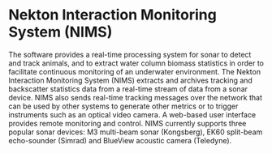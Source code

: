 # Nekton Interaction Monitoring System (NIMS)
The software provides a real-time processing system for sonar to detect and track animals, and to extract water column biomass statistics in order to facilitate continuous monitoring of an underwater environment. The Nekton Interaction Monitoring System (NIMS) extracts and archives tracking and backscatter statistics data from a real-time stream of data from a sonar device. NIMS also sends real-time tracking messages over the network that can be used by other systems to generate other metrics or to trigger instruments such as an optical video camera. A web-based user interface provides remote monitoring and control. NIMS currently supports three popular sonar devices: M3 multi-beam sonar (Kongsberg), EK60 split-beam echo-sounder (Simrad) and BlueView acoustic camera (Teledyne).

